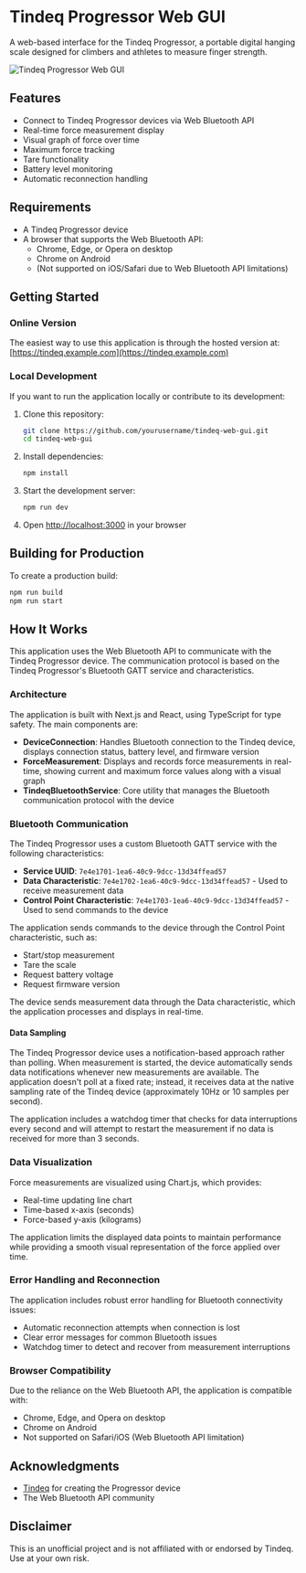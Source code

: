 # Tindeq Progressor Web GUI

A web-based interface for the Tindeq Progressor, a portable digital hanging scale designed for climbers and athletes to measure finger strength.

<!-- Replace the placeholder with an actual screenshot of your application -->

![Tindeq Progressor Web GUI](public/screenshot.png)

## Features

- Connect to Tindeq Progressor devices via Web Bluetooth API
- Real-time force measurement display
- Visual graph of force over time
- Maximum force tracking
- Tare functionality
- Battery level monitoring
- Automatic reconnection handling

## Requirements

- A Tindeq Progressor device
- A browser that supports the Web Bluetooth API:
  - Chrome, Edge, or Opera on desktop
  - Chrome on Android
  - (Not supported on iOS/Safari due to Web Bluetooth API limitations)

## Getting Started

### Online Version

The easiest way to use this application is through the hosted version at:
[https://tindeq.example.com](https://tindeq.example.com)

### Local Development

If you want to run the application locally or contribute to its development:

1. Clone this repository:

   ```bash
   git clone https://github.com/yourusername/tindeq-web-gui.git
   cd tindeq-web-gui
   ```

2. Install dependencies:

   ```bash
   npm install
   ```

3. Start the development server:

   ```bash
   npm run dev
   ```

4. Open [http://localhost:3000](http://localhost:3000) in your browser

## Building for Production

To create a production build:

```bash
npm run build
npm run start
```

## How It Works

This application uses the Web Bluetooth API to communicate with the Tindeq Progressor device. The communication protocol is based on the Tindeq Progressor's Bluetooth GATT service and characteristics.

### Architecture

The application is built with Next.js and React, using TypeScript for type safety. The main components are:

- **DeviceConnection**: Handles Bluetooth connection to the Tindeq device, displays connection status, battery level, and firmware version
- **ForceMeasurement**: Displays and records force measurements in real-time, showing current and maximum force values along with a visual graph
- **TindeqBluetoothService**: Core utility that manages the Bluetooth communication protocol with the device

### Bluetooth Communication

The Tindeq Progressor uses a custom Bluetooth GATT service with the following characteristics:

- **Service UUID**: `7e4e1701-1ea6-40c9-9dcc-13d34ffead57`
- **Data Characteristic**: `7e4e1702-1ea6-40c9-9dcc-13d34ffead57` - Used to receive measurement data
- **Control Point Characteristic**: `7e4e1703-1ea6-40c9-9dcc-13d34ffead57` - Used to send commands to the device

The application sends commands to the device through the Control Point characteristic, such as:

- Start/stop measurement
- Tare the scale
- Request battery voltage
- Request firmware version

The device sends measurement data through the Data characteristic, which the application processes and displays in real-time.

#### Data Sampling

The Tindeq Progressor device uses a notification-based approach rather than polling. When measurement is started, the device automatically sends data notifications whenever new measurements are available. The application doesn't poll at a fixed rate; instead, it receives data at the native sampling rate of the Tindeq device (approximately 10Hz or 10 samples per second).

The application includes a watchdog timer that checks for data interruptions every second and will attempt to restart the measurement if no data is received for more than 3 seconds.

### Data Visualization

Force measurements are visualized using Chart.js, which provides:

- Real-time updating line chart
- Time-based x-axis (seconds)
- Force-based y-axis (kilograms)

The application limits the displayed data points to maintain performance while providing a smooth visual representation of the force applied over time.

### Error Handling and Reconnection

The application includes robust error handling for Bluetooth connectivity issues:

- Automatic reconnection attempts when connection is lost
- Clear error messages for common Bluetooth issues
- Watchdog timer to detect and recover from measurement interruptions

### Browser Compatibility

Due to the reliance on the Web Bluetooth API, the application is compatible with:

- Chrome, Edge, and Opera on desktop
- Chrome on Android
- Not supported on Safari/iOS (Web Bluetooth API limitation)

## Acknowledgments

- [Tindeq](https://tindeq.com) for creating the Progressor device
- The Web Bluetooth API community

## Disclaimer

This is an unofficial project and is not affiliated with or endorsed by Tindeq. Use at your own risk.
